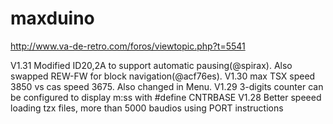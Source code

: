# maxduino

http://www.va-de-retro.com/foros/viewtopic.php?t=5541

V1.31 Modified ID20,2A to support automatic pausing(@spirax). Also swapped REW-FW for block navigation(@acf76es).
V1.30 max TSX speed 3850 vs  cas speed 3675. Also changed in Menu.
V1.29 3-digits counter can be configured to display m:ss with #define CNTRBASE
V1.28 Better speeed loading tzx files, more than 5000 baudios using PORT instructions